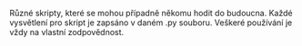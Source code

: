 Různé skripty, které se mohou případně někomu hodit do budoucna. Každé vysvětlení pro skript je zapsáno v daném .py souboru. Veškeré používání je vždy na vlastní zodpovědnost.
